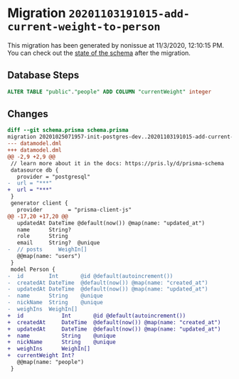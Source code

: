 # Migration `20201103191015-add-current-weight-to-person`

This migration has been generated by nonissue at 11/3/2020, 12:10:15 PM.
You can check out the [state of the schema](./schema.prisma) after the migration.

## Database Steps

```sql
ALTER TABLE "public"."people" ADD COLUMN "currentWeight" integer   
```

## Changes

```diff
diff --git schema.prisma schema.prisma
migration 20201025071957-init-postgres-dev..20201103191015-add-current-weight-to-person
--- datamodel.dml
+++ datamodel.dml
@@ -2,9 +2,9 @@
 // learn more about it in the docs: https://pris.ly/d/prisma-schema
 datasource db {
   provider = "postgresql"
-  url = "***"
+  url = "***"
 }
 generator client {
   provider        = "prisma-client-js"
@@ -17,20 +17,20 @@
   updatedAt DateTime @default(now()) @map(name: "updated_at")
   name      String?
   role      String
   email     String?  @unique
-  // posts     WeighIn[]
   @@map(name: "users")
 }
 model Person {
-  id        Int       @id @default(autoincrement())
-  createdAt DateTime  @default(now()) @map(name: "created_at")
-  updatedAt DateTime  @default(now()) @map(name: "updated_at")
-  name      String    @unique
-  nickName  String    @unique
-  weighIns  WeighIn[]
+  id            Int       @id @default(autoincrement())
+  createdAt     DateTime  @default(now()) @map(name: "created_at")
+  updatedAt     DateTime  @default(now()) @map(name: "updated_at")
+  name          String    @unique
+  nickName      String    @unique
+  weighIns      WeighIn[]
+  currentWeight Int?
   @@map(name: "people")
 }
```


